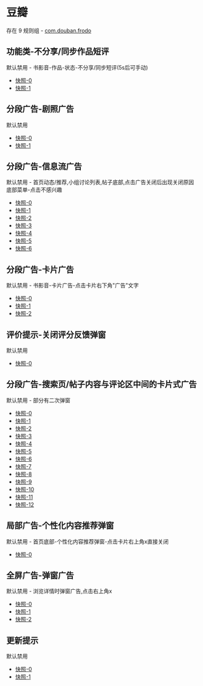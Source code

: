 # 豆瓣

存在 9 规则组 - [com.douban.frodo](/src/apps/com.douban.frodo.ts)

## 功能类-不分享/同步作品短评

默认禁用 - 书影音-作品-状态-不分享/同步短评(5s后可手动)

- [快照-0](https://i.gkd.li/import/12508777)
- [快照-1](https://i.gkd.li/import/12508777)

## 分段广告-剧照广告

默认禁用

- [快照-0](https://i.gkd.li/import/12509475)
- [快照-1](https://i.gkd.li/import/12509476)

## 分段广告-信息流广告

默认禁用 - 首页动态/推荐,小组讨论列表,帖子底部,点击广告关闭后出现关闭原因底部菜单-点击不感兴趣

- [快照-0](https://i.gkd.li/import/12547964)
- [快照-1](https://i.gkd.li/import/12548011)
- [快照-2](https://i.gkd.li/import/12548046)
- [快照-3](https://i.gkd.li/import/12723569)
- [快照-4](https://i.gkd.li/import/13347455)
- [快照-5](https://i.gkd.li/import/12548016)
- [快照-6](https://i.gkd.li/import/12723422)

## 分段广告-卡片广告

默认禁用 - 书影音-卡片广告-点击卡片右下角"广告"文字

- [快照-0](https://i.gkd.li/import/12548160)
- [快照-1](https://i.gkd.li/import/12548131)
- [快照-2](https://i.gkd.li/import/12548116)

## 评价提示-关闭评分反馈弹窗

默认禁用

- [快照-0](https://i.gkd.li/import/12548314)

## 分段广告-搜索页/帖子内容与评论区中间的卡片式广告

默认禁用 - 部分有二次弹窗

- [快照-0](https://i.gkd.li/import/12674798)
- [快照-1](https://i.gkd.li/import/12674842)
- [快照-2](https://i.gkd.li/import/12723462)
- [快照-3](https://i.gkd.li/import/12723800)
- [快照-4](https://i.gkd.li/import/13402399)
- [快照-5](https://i.gkd.li/import/12548476)
- [快照-6](https://i.gkd.li/import/12548064)
- [快照-7](https://i.gkd.li/import/12548450)
- [快照-8](https://i.gkd.li/import/12723751)
- [快照-9](https://i.gkd.li/import/13062693)
- [快照-10](https://i.gkd.li/import/13692895)
- [快照-11](https://i.gkd.li/import/12548016)
- [快照-12](https://i.gkd.li/import/12723422)

## 局部广告-个性化内容推荐弹窗

默认禁用 - 首页底部-个性化内容推荐弹窗-点击卡片右上角x直接关闭

- [快照-0](https://i.gkd.li/import/12836798)

## 全屏广告-弹窗广告

默认禁用 - 浏览详情时弹窗广告,点击右上角x

- [快照-0](https://i.gkd.li/import/13195565)
- [快照-1](https://i.gkd.li/import/13296656)
- [快照-2](https://i.gkd.li/import/13328126)

## 更新提示

默认禁用

- [快照-0](https://i.gkd.li/import/13228832)
- [快照-1](https://i.gkd.li/import/13659160)
